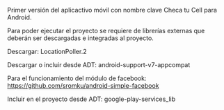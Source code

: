
Primer versión del aplicactivo móvil con nombre clave Checa tu Cell para Android.

Para poder ejecutar el proyecto se requiere de librerías externas que deberán ser descargadas e integradas al proyecto.

Descargar:
LocationPoller.2

Descargar o incluir desde ADT:
android-support-v7-appcompat

Para el funcionamiento del módulo de facebook:
https://github.com/sromku/android-simple-facebook

Incluir en el proyecto desde ADT:
google-play-services_lib


